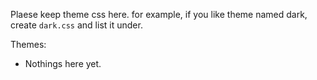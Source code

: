 Plaese keep theme css here.
for example, if you like theme named dark, create `dark.css` and list it under.

Themes:
- Nothings here yet.